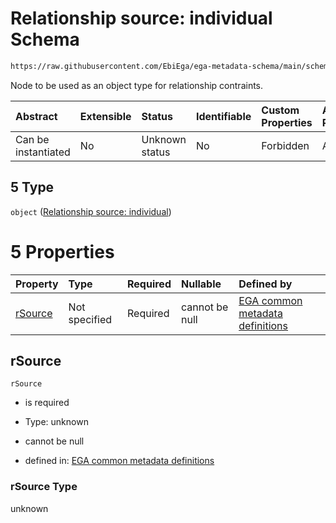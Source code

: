 # Relationship source: individual Schema

```txt
https://raw.githubusercontent.com/EbiEga/ega-metadata-schema/main/schemas/EGA.sample.json#/properties/sampleRelationships/items/allOf/1/anyOf/0/allOf/1/anyOf/5
```

Node to be used as an object type for relationship contraints.

| Abstract            | Extensible | Status         | Identifiable | Custom Properties | Additional Properties | Access Restrictions | Defined In                                                                   |
| :------------------ | :--------- | :------------- | :----------- | :---------------- | :-------------------- | :------------------ | :--------------------------------------------------------------------------- |
| Can be instantiated | No         | Unknown status | No           | Forbidden         | Allowed               | none                | [EGA.sample.json\*](../../../schemas/EGA.sample.json "open original schema") |

## 5 Type

`object` ([Relationship source: individual](ega-4-defs-relationship-source-individual.md))

# 5 Properties

| Property            | Type          | Required | Nullable       | Defined by                                                                                                                                                                                                                                             |
| :------------------ | :------------ | :------- | :------------- | :----------------------------------------------------------------------------------------------------------------------------------------------------------------------------------------------------------------------------------------------------- |
| [rSource](#rsource) | Not specified | Required | cannot be null | [EGA common metadata definitions](ega-4-defs-relationship-source-individual-properties-rsource.md "https://raw.githubusercontent.com/EbiEga/ega-metadata-schema/main/schemas/EGA.common-definitions.json#/$defs/rSourceIndividual/properties/rSource") |

## rSource



`rSource`

* is required

* Type: unknown

* cannot be null

* defined in: [EGA common metadata definitions](ega-4-defs-relationship-source-individual-properties-rsource.md "https://raw.githubusercontent.com/EbiEga/ega-metadata-schema/main/schemas/EGA.common-definitions.json#/$defs/rSourceIndividual/properties/rSource")

### rSource Type

unknown
